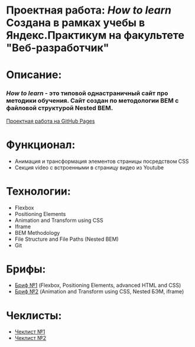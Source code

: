 # Проектная работа: *How to learn* Создана в рамках учебы в Яндекс.Практикум на факультете "Веб-разработчик"
# Описание:
### *How to learn* - это типовой однастраничный сайт про методики обучения. Сайт создан по методологии BEM с файловой структурой Nested BEM.
[Проектная работа на GitHub Pages](https://katyapesnya.github.io/how-to-learn/index.html)

# Функционал:
* Анимация и трансформация элементов страницы посредством CSS
* Секция video с встроенными в страницу видео из Youtube
# Технологии:
* Flexbox
* Positioning Elements
* Animation and Transform using CSS
* Iframe
* BEM Methodology
* File Structure and File Paths (Nested BEM)
* Git
# Брифы:
* [Бриф №1](https://drive.google.com/file/d/1MVQEdu_WO0-7kq4744u1FAOQgbXyNDcG/view) (Flexbox, Positioning Elements, advanced HTML and CSS)
* [Бриф №2](https://drive.google.com/file/d/1L2bPH90ytovXdCCHCjMDXTp6iuPrTq3X/view) (Animation and Transform using CSS, Nested БЭМ, iframe)
# Чеклисты:
* [Чеклист №1](https://code.s3.yandex.net/web-developer/checklists/new-program/checklist-1/index.html)
* [Чеклист №2](https://code.s3.yandex.net/web-developer/checklists/new-program/checklist-2/index.html)
